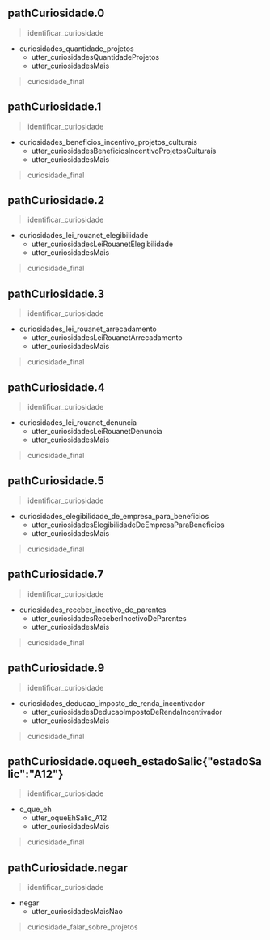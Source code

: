 ## pathCuriosidade.0
> identificar_curiosidade
* curiosidades_quantidade_projetos
  - utter_curiosidadesQuantidadeProjetos
  - utter_curiosidadesMais
> curiosidade_final


## pathCuriosidade.1
> identificar_curiosidade
* curiosidades_beneficios_incentivo_projetos_culturais
  - utter_curiosidadesBeneficiosIncentivoProjetosCulturais
  - utter_curiosidadesMais
> curiosidade_final


## pathCuriosidade.2
> identificar_curiosidade
* curiosidades_lei_rouanet_elegibilidade
  - utter_curiosidadesLeiRouanetElegibilidade
  - utter_curiosidadesMais
> curiosidade_final


## pathCuriosidade.3
> identificar_curiosidade
* curiosidades_lei_rouanet_arrecadamento
  - utter_curiosidadesLeiRouanetArrecadamento
  - utter_curiosidadesMais
> curiosidade_final


## pathCuriosidade.4
> identificar_curiosidade
* curiosidades_lei_rouanet_denuncia
  - utter_curiosidadesLeiRouanetDenuncia
  - utter_curiosidadesMais
> curiosidade_final


## pathCuriosidade.5
> identificar_curiosidade
* curiosidades_elegibilidade_de_empresa_para_beneficios
  - utter_curiosidadesElegibilidadeDeEmpresaParaBeneficios
  - utter_curiosidadesMais
> curiosidade_final


## pathCuriosidade.7
> identificar_curiosidade
* curiosidades_receber_incetivo_de_parentes
  - utter_curiosidadesReceberIncetivoDeParentes
  - utter_curiosidadesMais
> curiosidade_final


## pathCuriosidade.9
> identificar_curiosidade
* curiosidades_deducao_imposto_de_renda_incentivador
  - utter_curiosidadesDeducaoImpostoDeRendaIncentivador
  - utter_curiosidadesMais
> curiosidade_final

## pathCuriosidade.oqueeh_estadoSalic{"estadoSalic":"A12"}
> identificar_curiosidade
* o_que_eh
  - utter_oqueEhSalic_A12
  - utter_curiosidadesMais
> curiosidade_final

## pathCuriosidade.negar
> identificar_curiosidade
* negar
  - utter_curiosidadesMaisNao
> curiosidade_falar_sobre_projetos
